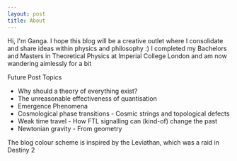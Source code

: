```yaml
---
layout: post
title: About
---
```


Hi, I'm Ganga. I hope this blog will be a creative outlet where I consolidate and share ideas within physics and philosophy :)
I completed my Bachelors and Masters in Theoretical Physics at Imperial College London and am now wandering aimlessly for a bit



Future Post Topics
- Why should a theory of everything exist?
- The unreasonable effectiveness of quantisation
- Emergence Phenomena
- Cosmological phase transitions - Cosmic strings and topological defects
- Weak time travel - How FTL signalling can (kind-of) change the past
- Newtonian gravity - From geometry



The blog colour scheme is inspired by the Leviathan, which was a raid in Destiny 2
